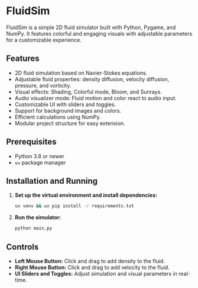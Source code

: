 # FluidSim

FluidSim is a simple 2D fluid simulator built with Python, Pygame, and NumPy. It features colorful and engaging visuals with adjustable parameters for a customizable experience.

## Features

- 2D fluid simulation based on Navier-Stokes equations.
- Adjustable fluid properties: density diffusion, velocity diffusion, pressure, and vorticity.
- Visual effects: Shading, Colorful mode, Bloom, and Sunrays.
- Audio visualizer mode: Fluid motion and color react to audio input.
- Customizable UI with sliders and toggles.
- Support for background images and colors.
- Efficient calculations using NumPy.
- Modular project structure for easy extension.

## Prerequisites

- Python 3.8 or newer
- `uv` package manager

## Installation and Running

1.  **Set up the virtual environment and install dependencies:**

    ```bash
    uv venv && uv pip install -r requirements.txt
    ```

2.  **Run the simulator:**

    ```bash
    python main.py
    ```

## Controls

- **Left Mouse Button:** Click and drag to add density to the fluid.
- **Right Mouse Button:** Click and drag to add velocity to the fluid.
- **UI Sliders and Toggles:** Adjust simulation and visual parameters in real-time.

